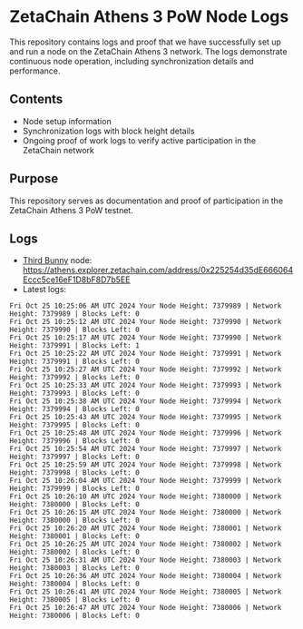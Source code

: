 # ZetaChain Athens 3 PoW Node Logs
This repository contains logs and proof that we have successfully set up and run a node on the ZetaChain Athens 3 network. The logs demonstrate continuous node operation, including synchronization details and performance.

## Contents
- Node setup information
- Synchronization logs with block height details
- Ongoing proof of work logs to verify active participation in the ZetaChain network

## Purpose
This repository serves as documentation and proof of participation in the ZetaChain Athens 3 PoW testnet.

## Logs

- [Third Bunny](https://thirdbunny.xyz/) node: https://athens.explorer.zetachain.com/address/0x225254d35dE666064Eccc5ce16eF1D8bF8D7b5EE
- Latest logs:
```
Fri Oct 25 10:25:06 AM UTC 2024 Your Node Height: 7379989 | Network Height: 7379989 | Blocks Left: 0
Fri Oct 25 10:25:12 AM UTC 2024 Your Node Height: 7379990 | Network Height: 7379990 | Blocks Left: 0
Fri Oct 25 10:25:17 AM UTC 2024 Your Node Height: 7379990 | Network Height: 7379991 | Blocks Left: 1
Fri Oct 25 10:25:22 AM UTC 2024 Your Node Height: 7379991 | Network Height: 7379991 | Blocks Left: 0
Fri Oct 25 10:25:27 AM UTC 2024 Your Node Height: 7379992 | Network Height: 7379992 | Blocks Left: 0
Fri Oct 25 10:25:33 AM UTC 2024 Your Node Height: 7379993 | Network Height: 7379993 | Blocks Left: 0
Fri Oct 25 10:25:38 AM UTC 2024 Your Node Height: 7379994 | Network Height: 7379994 | Blocks Left: 0
Fri Oct 25 10:25:43 AM UTC 2024 Your Node Height: 7379995 | Network Height: 7379995 | Blocks Left: 0
Fri Oct 25 10:25:48 AM UTC 2024 Your Node Height: 7379996 | Network Height: 7379996 | Blocks Left: 0
Fri Oct 25 10:25:54 AM UTC 2024 Your Node Height: 7379997 | Network Height: 7379997 | Blocks Left: 0
Fri Oct 25 10:25:59 AM UTC 2024 Your Node Height: 7379998 | Network Height: 7379998 | Blocks Left: 0
Fri Oct 25 10:26:04 AM UTC 2024 Your Node Height: 7379999 | Network Height: 7379999 | Blocks Left: 0
Fri Oct 25 10:26:10 AM UTC 2024 Your Node Height: 7380000 | Network Height: 7380000 | Blocks Left: 0
Fri Oct 25 10:26:15 AM UTC 2024 Your Node Height: 7380000 | Network Height: 7380000 | Blocks Left: 0
Fri Oct 25 10:26:20 AM UTC 2024 Your Node Height: 7380001 | Network Height: 7380001 | Blocks Left: 0
Fri Oct 25 10:26:25 AM UTC 2024 Your Node Height: 7380002 | Network Height: 7380002 | Blocks Left: 0
Fri Oct 25 10:26:31 AM UTC 2024 Your Node Height: 7380003 | Network Height: 7380003 | Blocks Left: 0
Fri Oct 25 10:26:36 AM UTC 2024 Your Node Height: 7380004 | Network Height: 7380004 | Blocks Left: 0
Fri Oct 25 10:26:41 AM UTC 2024 Your Node Height: 7380005 | Network Height: 7380005 | Blocks Left: 0
Fri Oct 25 10:26:47 AM UTC 2024 Your Node Height: 7380006 | Network Height: 7380006 | Blocks Left: 0
```
